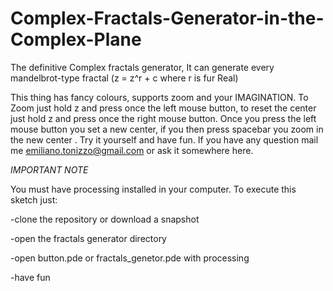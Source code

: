 # Complex-Fractals-Generator-in-the-Complex-Plane
The definitive Complex fractals generator, It can generate every mandelbrot-type fractal (z = z^r + c where r is fur Real)

This thing has fancy colours, supports zoom and your IMAGINATION. 
To Zoom just hold z and press once the left mouse button, to reset the center just hold z and press once the right mouse button. 
Once you press the left mouse button you set a new center, if you then press spacebar you zoom in the new center . 
Try it yourself and have fun.
If you have any question mail me emiliano.tonizzo@gmail.com or ask it somewhere here.

_IMPORTANT NOTE_

You must have processing installed in your computer. 
To execute this sketch just:

-clone the repository or download a snapshot

-open the fractals generator directory

-open button.pde or fractals_genetor.pde with processing

-have fun
